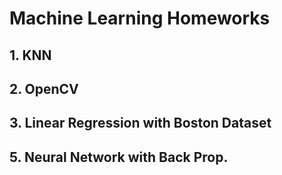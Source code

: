 # Machine Learning Homeworks

## 1. KNN
## 2. OpenCV
## 3. Linear Regression with Boston Dataset
## 5. Neural Network with Back Prop.